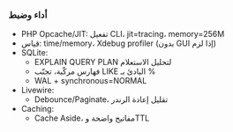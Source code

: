 ### أداء وضبط

- PHP Opcache/JIT: تفعيل CLI، jit=tracing، memory=256M
- قياس: time/memory، Xdebug profiler (بدون GUI إذا لزم)
- SQLite:
  - EXPLAIN QUERY PLAN لتحليل الاستعلام
  - فهارس مركّبة، تجنّب LIKE البادئ بـ %
  - WAL + synchronous=NORMAL
- Livewire:
  - Debounce/Paginate، تقليل إعادة الرندر
- Caching:
  - Cache Aside، مفاتيح واضحة وTTL